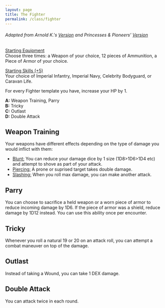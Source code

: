 ```yaml
---
layout: page
title: The Fighter
permalink: /class/fighter
---
```


###### Adapted from Arnold K.'s [Version](http://goblinpunch.blogspot.com/2020/04/lair-of-lamb-final.html) and Princesses & Pioneers’ [Version](https://princesses-and-pioneers.tumblr.com/post/183755011838/fighter)

<ins>Starting Equipment</ins><br>
Choose three times: a Weapon of your choice, 12 pieces of Ammunition, a Piece of Armor of your choice.

<ins>Starting Skills (+5)</ins><br>
Your choice of Imperial Infantry, Imperial Navy, Celebrity Bodyguard, or Caravan Life.

For every Fighter template you have, increase your HP by 1.

**A:** Weapon Training, Parry <br>
**B:** Tricky <br>
**C:** Outlast <br>
**D:** Double Attack <br>

## Weapon Training
Your weapons have different effects depending on the type of damage you would inflict with them:
- <ins>Blunt:</ins> You can reduce your damage dice by 1 size (1D8>1D6>1D4 etc) and attempt to shove as part of your attack.
- <ins>Piercing:</ins> A prone or suprised target takes double damage.
- <ins>Slashing:</ins> When you roll max damage, you can make another attack.

## Parry
You can choose to sacrifice a held weapon or a worn piece of armor to reduce incoming damage by 1D6. If the piece of armor was a shield, reduce damage by 1D12 instead. You can use this ability once per encounter.

## Tricky
Whenever you roll a natural 19 or 20 on an attack roll, you can attempt a combat maneuver on top of the damage.

## Outlast
Instead of taking a Wound, you can take 1 DEX damage.

## Double Attack
You can attack twice in each round.

